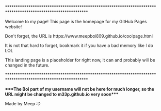 <p> ************************************************************************************************************** </p>
<p> Welcome to my page! This page is the homepage for my GitHub Pages website! </p>

<p> Don't forget, the URL is https://www.meepboi809.github.io/coolpage.html </p>

<p> It is not that hard to forget, bookmark it if you have a bad memory like I do LOL </p>

<p>This landing page is a placeholder for right now, it can and probably will be changed in the future. </p> 
<p> ************************************************************************************************************** </p>

<p> <b>***The Boi part of my username will not be here for much longer, so the URL might be changed to m33p.github.io very soon*** </p> </b>

<p> Made by Meep :D </p>
